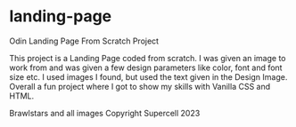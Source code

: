 # landing-page
Odin Landing Page From Scratch Project

This project is a Landing Page coded from scratch. I was given an image to work from and was given a few design parameters like color, font and font size etc. I used images I found, but used the text given in the Design Image. Overall a fun project where I got to show my skills with Vanilla CSS and HTML.

Brawlstars and all images Copyright Supercell 2023


<!-- TODO: -->
<!-- 1: Update page with my own text and links  -->
<!-- 2: Add comments to CSS file -->
<!-- 3: Tidy up and fix minor details I missed -->

<!-- Looking back I realize now that I could've combined some selectors in the css file to save time and css lines coded. -->